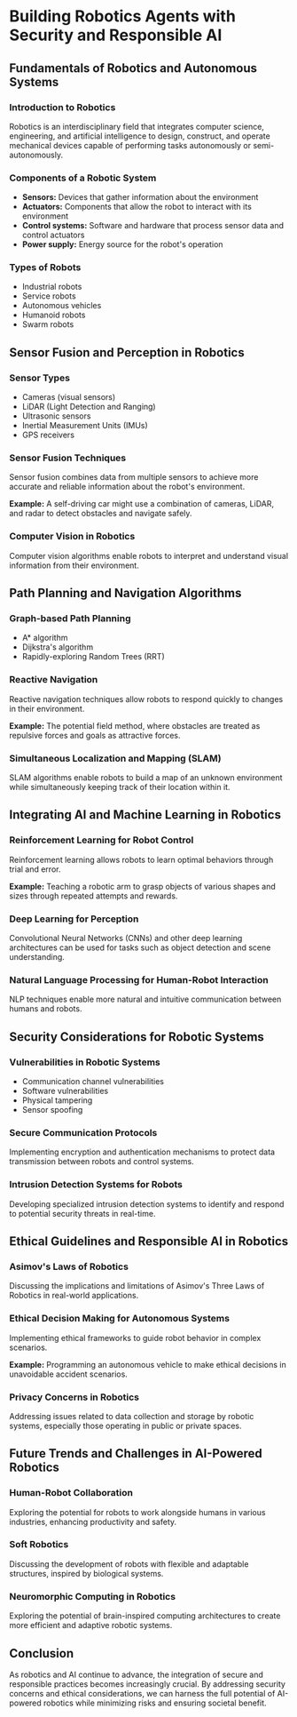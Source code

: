 # Building Robotics Agents with Security and Responsible AI

## Fundamentals of Robotics and Autonomous Systems

### Introduction to Robotics
Robotics is an interdisciplinary field that integrates computer science, engineering, and artificial intelligence to design, construct, and operate mechanical devices capable of performing tasks autonomously or semi-autonomously.

### Components of a Robotic System
- **Sensors:** Devices that gather information about the environment
- **Actuators:** Components that allow the robot to interact with its environment
- **Control systems:** Software and hardware that process sensor data and control actuators
- **Power supply:** Energy source for the robot's operation

### Types of Robots
- Industrial robots
- Service robots
- Autonomous vehicles
- Humanoid robots
- Swarm robots

## Sensor Fusion and Perception in Robotics

### Sensor Types
- Cameras (visual sensors)
- LiDAR (Light Detection and Ranging)
- Ultrasonic sensors
- Inertial Measurement Units (IMUs)
- GPS receivers

### Sensor Fusion Techniques
Sensor fusion combines data from multiple sensors to achieve more accurate and reliable information about the robot's environment.

**Example:**
A self-driving car might use a combination of cameras, LiDAR, and radar to detect obstacles and navigate safely.

### Computer Vision in Robotics
Computer vision algorithms enable robots to interpret and understand visual information from their environment.

## Path Planning and Navigation Algorithms

### Graph-based Path Planning
- A* algorithm
- Dijkstra's algorithm
- Rapidly-exploring Random Trees (RRT)

### Reactive Navigation
Reactive navigation techniques allow robots to respond quickly to changes in their environment.

**Example:**
The potential field method, where obstacles are treated as repulsive forces and goals as attractive forces.

### Simultaneous Localization and Mapping (SLAM)
SLAM algorithms enable robots to build a map of an unknown environment while simultaneously keeping track of their location within it.

## Integrating AI and Machine Learning in Robotics

### Reinforcement Learning for Robot Control
Reinforcement learning allows robots to learn optimal behaviors through trial and error.

**Example:**
Teaching a robotic arm to grasp objects of various shapes and sizes through repeated attempts and rewards.

### Deep Learning for Perception
Convolutional Neural Networks (CNNs) and other deep learning architectures can be used for tasks such as object detection and scene understanding.

### Natural Language Processing for Human-Robot Interaction
NLP techniques enable more natural and intuitive communication between humans and robots.

## Security Considerations for Robotic Systems

### Vulnerabilities in Robotic Systems
- Communication channel vulnerabilities
- Software vulnerabilities
- Physical tampering
- Sensor spoofing

### Secure Communication Protocols
Implementing encryption and authentication mechanisms to protect data transmission between robots and control systems.

### Intrusion Detection Systems for Robots
Developing specialized intrusion detection systems to identify and respond to potential security threats in real-time.

## Ethical Guidelines and Responsible AI in Robotics

### Asimov's Laws of Robotics
Discussing the implications and limitations of Asimov's Three Laws of Robotics in real-world applications.

### Ethical Decision Making for Autonomous Systems
Implementing ethical frameworks to guide robot behavior in complex scenarios.

**Example:**
Programming an autonomous vehicle to make ethical decisions in unavoidable accident scenarios.

### Privacy Concerns in Robotics
Addressing issues related to data collection and storage by robotic systems, especially those operating in public or private spaces.

## Future Trends and Challenges in AI-Powered Robotics

### Human-Robot Collaboration
Exploring the potential for robots to work alongside humans in various industries, enhancing productivity and safety.

### Soft Robotics
Discussing the development of robots with flexible and adaptable structures, inspired by biological systems.

### Neuromorphic Computing in Robotics
Exploring the potential of brain-inspired computing architectures to create more efficient and adaptive robotic systems.

## Conclusion
As robotics and AI continue to advance, the integration of secure and responsible practices becomes increasingly crucial. By addressing security concerns and ethical considerations, we can harness the full potential of AI-powered robotics while minimizing risks and ensuring societal benefit.
